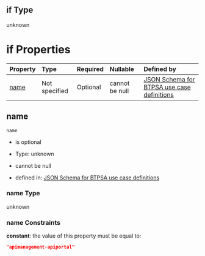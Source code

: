 ## if Type

unknown

# if Properties

| Property      | Type          | Required | Nullable       | Defined by                                                                                                                                                                                                      |
| :------------ | :------------ | :------- | :------------- | :-------------------------------------------------------------------------------------------------------------------------------------------------------------------------------------------------------------- |
| [name](#name) | Not specified | Optional | cannot be null | [JSON Schema for BTPSA use case definitions](btpsa-usecase-properties-services-items-allof-1-then-allof-7-if-properties-name.md "undefined#/properties/services/items/allOf/1/then/allOf/7/if/properties/name") |

## name



`name`

*   is optional

*   Type: unknown

*   cannot be null

*   defined in: [JSON Schema for BTPSA use case definitions](btpsa-usecase-properties-services-items-allof-1-then-allof-7-if-properties-name.md "undefined#/properties/services/items/allOf/1/then/allOf/7/if/properties/name")

### name Type

unknown

### name Constraints

**constant**: the value of this property must be equal to:

```json
"apimanagement-apiportal"
```
